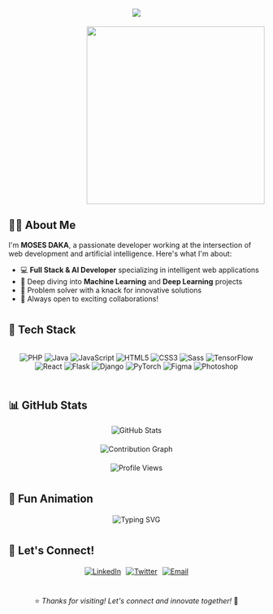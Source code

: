 <h1 align="center">
  <img src="https://readme-typing-svg.herokuapp.com/?lines=Hi+There!+👋;I'm+a+Full+Stack+Developer;And+AI+Developer;Welcome+to+My+Profile!&center=true&size=30&width=500&height=50">
</h1>

<div align="right" width="400px">
  <img src="https://media.giphy.com/media/qgQUggAC3Pfv687qPC/giphy.gif" width="350px" style="max-width: 100%; height: auto;">
</div>

<div align="left" style="margin-top: 20px;">

## 👨‍💻 About Me

I'm **MOSES DAKA**, a passionate developer working at the intersection of web development and artificial intelligence. Here's what I'm about:

- 💻 **Full Stack & AI Developer** specializing in intelligent web applications
- 🌱 Deep diving into **Machine Learning** and **Deep Learning** projects
- 🚀 Problem solver with a knack for innovative solutions
- 🎯 Always open to exciting collaborations!

</div>

<div style="margin: 40px 0;">

## 🚀 Tech Stack

<div align="center" style="display: flex; flex-wrap: wrap; gap: 10px; justify-content: center; margin: 20px 0;">
  
  ![PHP](https://img.shields.io/badge/PHP-777BB4?style=for-the-badge&logo=php&logoColor=white)
  ![Java](https://img.shields.io/badge/Java-ED8B00?style=for-the-badge&logo=java&logoColor=white)
  ![JavaScript](https://img.shields.io/badge/JavaScript-F7DF1E?style=for-the-badge&logo=javascript&logoColor=black)
  ![HTML5](https://img.shields.io/badge/HTML5-E34F26?style=for-the-badge&logo=html5&logoColor=white)
  ![CSS3](https://img.shields.io/badge/CSS3-1572B6?style=for-the-badge&logo=css3&logoColor=white)
  ![Sass](https://img.shields.io/badge/Sass-CC6699?style=for-the-badge&logo=sass&logoColor=white)
  ![TensorFlow](https://img.shields.io/badge/TensorFlow-FF6F00?style=for-the-badge&logo=tensorflow&logoColor=white)
  ![React](https://img.shields.io/badge/React-61DAFB?style=for-the-badge&logo=react&logoColor=black)
  ![Flask](https://img.shields.io/badge/Flask-000000?style=for-the-badge&logo=flask&logoColor=white)
  ![Django](https://img.shields.io/badge/Django-092E20?style=for-the-badge&logo=django&logoColor=white)
  ![PyTorch](https://img.shields.io/badge/PyTorch-EE4C2C?style=for-the-badge&logo=pytorch&logoColor=white)
  ![Figma](https://img.shields.io/badge/Figma-F24E1E?style=for-the-badge&logo=figma&logoColor=white)
  ![Photoshop](https://img.shields.io/badge/Photoshop-31A8FF?style=for-the-badge&logo=adobephotoshop&logoColor=white)

</div>
</div>

<div style="margin: 40px 0;">

## 📊 GitHub Stats

<div align="center" style="margin: 20px 0;">
  <img src="https://github-readme-stats.vercel.app/api?username=mosesdaka582&show_icons=true&theme=radical" alt="GitHub Stats" style="max-width: 100%; height: auto;">
</div>

<div align="center" style="margin: 20px 0;">
  <img src="https://github-readme-activity-graph.vercel.app/graph?username=mosesdaka582&theme=react-dark&bg_color=20232a&hide_border=true" alt="Contribution Graph" style="max-width: 100%; height: auto;">
</div>

<div align="center">
  <img src="https://komarev.com/ghpvc/?username=mosesdaka582&label=Profile%20views&color=0e75b6&style=flat" alt="Profile Views">
</div>
</div>

<div style="margin: 40px 0;">

## 🎵 Fun Animation

<div align="center" style="margin: 20px 0;">
  <img src="https://readme-typing-svg.demolab.com?font=Fira+Code&size=22&pause=1000&center=true&vCenter=true&width=440&lines=Welcome+to+my+GitHub!;Let's+build+something+amazing!;AI+enthusiast+and+problem+solver!" alt="Typing SVG" style="max-width: 100%; height: auto;">
</div>
</div>

<div style="margin: 40px 0;">

## 🤝 Let's Connect!

<div align="center" style="display: flex; flex-wrap: wrap; gap: 10px; justify-content: center; margin: 20px 0;">
  <a href="https://linkedin.com/in/moses-daka" target="_blank">
    <img src="https://img.shields.io/badge/linkedin.com/in/moses-daka-199460259/" alt="LinkedIn">
  </a>
  <a href="https://twitter.com/mosesdaka582" target="_blank">
    <img src="https://img.shields.io/badge/Twitter-1DA1F2?style=for-the-badge&logo=twitter&logoColor=white" alt="Twitter">
  </a>
  <a href="mailto:dakamoses25@gmail.com">
    <img src="https://img.shields.io/badge/Email-D14836?style=for-the-badge&logo=gmail&logoColor=white" alt="Email">
  </a>
</div>
</div>

<div align="center" style="margin-top: 40px;">

⭐️ *Thanks for visiting! Let's connect and innovate together!* 🚀

</div>

